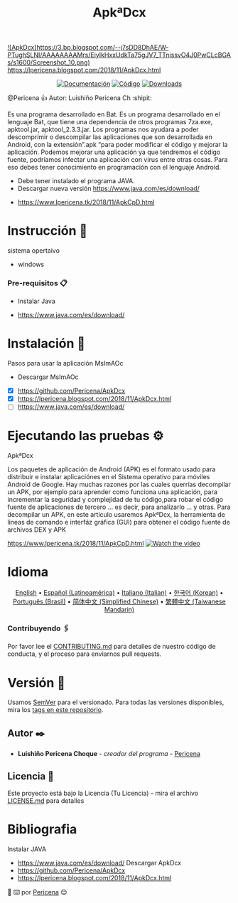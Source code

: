 <h1 align="center">
  <a href="https://github.com/Pericena/ApkDcx/blob/master/Icon/kisspng-clash-of-clans-subway-surfers-hacker-game-android-settings-icon-pictures-5ab0ec6119ee35.png" alt="Standard - JavaScript Style Guide" width="200"></a>
  <br>
ApkªDcx
  <br>
  <br>
</h1>

[![ApkDcx]https://3.bp.blogspot.com/--j7sDD8DhAE/W-PTughSLNI/AAAAAAAAMrs/EiyIkHxxUdkTa75gJV7_TTnissvO4J0PwCLcBGAs/s1600/Screenshot_10.png)](https://lpericena.blogspot.com/2018/11/ApkDcx.html)
https://lpericena.blogspot.com/2018/11/ApkDcx.html

<p align="center">
  <a href="https://github.com/Pericena/ApkDcx/tree/master/Documentos"><img src="https://img.shields.io/travis/feross/standard/master.svg" alt="Documentación"></a>
  <a href="https://github.com/Pericena/ApkDcx/tree/master/Codigo"><img src="https://img.shields.io/badge/code_style-standard-brightgreen.svg" alt="Código"></a>
  <a href="https://github.com/Pericena/ApkDcx/tree/master/Aplicaci%C3%B3n"><img src="https://img.shields.io/npm/dm/standard.svg" alt="Downloads"></a>
</p>


@Pericena :+1: Autor: Luishiño Pericena Ch :shipit:

Es una programa desarrollado en Bat.
Es un programa desarrollado en el lenguaje Bat, que tiene una dependencia de otros programas 7za.exe, apktool.jar, apktool_2.3.3.jar.
Los programas nos ayudara a poder descomprimir o descompilar las aplicaciones que son desarrollada en Android, con la extensión”.apk “para poder modificar el código y mejorar la aplicación.
Podemos mejorar una aplicación ya que tendremos el código fuente, podríamos infectar una aplicación con virus entre otras cosas. Para eso debes tener conocimiento en programación con el lenguaje Android.
* Debe tener instalado el programa JAVA. 
* Descargar nueva versión https://www.java.com/es/download/
- https://www.lpericena.tk/2018/11/ApkCpD.html


# Instrucción 🚀
sistema opertaivo 
- windows

### Pre-requisitos 📋
- Instalar Java
* https://www.java.com/es/download/

# Instalación 🔧
Pasos para usar la aplicación MsImAOc
- Descargar MsImAOc
- [x] https://github.com/Pericena/ApkDcx
- [x] https://lpericena.blogspot.com/2018/11/ApkDcx.html
- [ ] https://www.java.com/es/download/

# Ejecutando las pruebas ⚙️

ApkªDcx

Los paquetes de aplicación de Android (APK) es el formato usado para distribuir e instalar aplicaciónes en el Sistema operativo para móviles Android de Google. Hay muchas razones por las cuales querrías decompilar un APK, por ejemplo para aprender como funciona una aplicación, para incrementar la seguridad y complejidad de tu código,para robar el código fuente de aplicaciones de tercero ... es decir, para analizarlo ... y otras.
Para decompilar un APK, en este artículo usaremos ApkªDcx, la herramienta de lineas de comando e interfáz gráfica (GUI) para obtener el código fuente de archivos DEX y APK

https://www.lpericena.tk/2018/11/ApkCpD.html
[![Watch the video](https://2.bp.blogspot.com/-HT9uMJdJo8g/W-PTu50EnHI/AAAAAAAAMsY/XUk109ao4R4tYjcI5o9q2Pn2GXH3BakiACEwYBhgL/s1600/Screenshot_13.png)](https://www.lpericena.tk/2018/11/ApkCpD.html)


# Idioma
<p align="center">
  <a href="README-en.md">English</a> •
  <a href="README-esla.md">Español (Latinoamérica)</a> •
  <a href="README-iteu.md">Italiano (Italian)</a> •
  <a href="README-kokr.md">한국어 (Korean)</a> •
  <a href="README-ptbr.md">Português (Brasil)</a> •
  <a href="README-zhcn.md">简体中文 (Simplified Chinese)</a> •
  <a href="README-zhtw.md">繁體中文 (Taiwanese Mandarin)</a>
</p>

### Contribuyendo 🖇️
Por favor lee el [CONTRIBUTING.md](https://github.com/Pericena) para detalles de nuestro código de conducta, y el proceso para enviarnos pull requests.

# Versión 📌

Usamos [SemVer](http://semver.org/) para el versionado. Para todas las versiones disponibles, mira los [tags en este repositorio](https://github.com/tu/proyecto/tags).

## Autor ✒️
* **Luishiño Pericena Choque** - *creador del programa* - [Pericena](https://github.com/Pericena)

## Licencia 📄
Este proyecto está bajo la Licencia (Tu Licencia) - mira el archivo [LICENSE.md](LICENSE.md) para detalles

# Bibliografia
Instalar JAVA
 * https://www.java.com/es/download/
Descargar ApkDcx
 * https://github.com/Pericena/ApkDcx
 * https://lpericena.blogspot.com/2018/11/ApkDcx.html
 
:pencil:
⌨️ por [Pericena](https://github.com/Pericena) 😊
